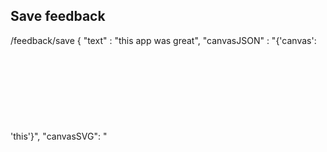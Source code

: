 

## Save feedback
/feedback/save
{ "text" : "this app was great", "canvasJSON" : "{'canvas': 'this'}", "canvasSVG": "<svg>canvas<svg>" }


